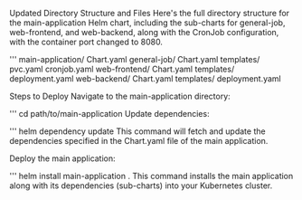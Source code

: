 Updated Directory Structure and Files
Here's the full directory structure for the main-application Helm chart, including the sub-charts for general-job, web-frontend, and web-backend, along with the CronJob configuration, with the container port changed to 8080.

'''
main-application/
  Chart.yaml
general-job/
  Chart.yaml
  templates/
    pvc.yaml
    cronjob.yaml
web-frontend/
  Chart.yaml
  templates/
    deployment.yaml
web-backend/
  Chart.yaml
  templates/
    deployment.yaml


Steps to Deploy
Navigate to the main-application directory:

'''
cd path/to/main-application
Update dependencies:

'''
helm dependency update
This command will fetch and update the dependencies specified in the Chart.yaml file of the main application.

Deploy the main application:

'''
helm install main-application .
This command installs the main application along with its dependencies (sub-charts) into your Kubernetes cluster.


